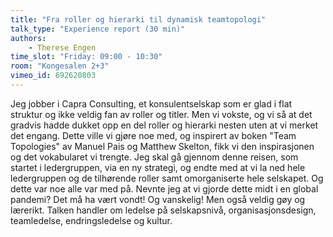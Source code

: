 ```yaml
---
title: "Fra roller og hierarki til dynamisk teamtopologi"
talk_type: "Experience report (30 min)"
authors:
    - Therese Engen
time_slot: "Friday: 09:00 - 10:30"
room: "Kongesalen 2+3"
vimeo_id: 692620803
---
```

Jeg jobber i Capra Consulting, et konsulentselskap som er glad i flat struktur og ikke veldig fan av roller og titler. Men vi vokste, og vi så at det gradvis hadde dukket opp en del roller og hierarki nesten uten at vi merket det engang. Dette ville vi gjøre noe med, og inspirert av boken "Team Topologies" av Manuel Pais og Matthew Skelton, fikk vi den inspirasjonen og det vokabularet vi trengte. Jeg skal gå gjennom denne reisen, som startet i ledergruppen, via en ny strategi, og endte med at vi la ned hele ledergruppen og de tilhørende roller samt omorganiserte hele selskapet. Og dette var noe alle var med på. Nevnte jeg at vi gjorde dette midt i en global pandemi? Det må ha vært vondt! Og vanskelig! Men også veldig gøy og lærerikt. 
Talken handler om ledelse på selskapsnivå, organisasjonsdesign, teamledelse, endringsledelse og kultur. 
